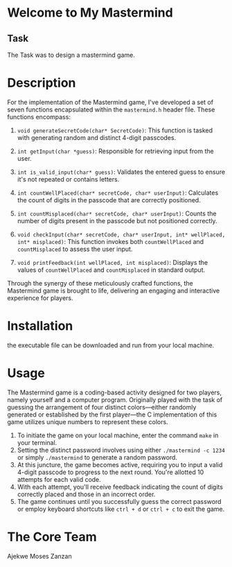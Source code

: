 
# Welcome to My Mastermind
## Task
The Task was to design a mastermind game.

# Description
For the implementation of the Mastermind game, I've developed a set of seven functions encapsulated within the `mastermind.h` header file. These functions encompass:

1. `void generateSecretCode(char* SecretCode)`: This function is tasked with generating random and distinct 4-digit passcodes.

2. `int getInput(char *guess)`: Responsible for retrieving input from the user.

3. `int is_valid_input(char* guess)`: Validates the entered guess to ensure it's not repeated or contains letters.

4. `int countWellPlaced(char* secretCode, char* userInput)`: Calculates the count of digits in the passcode that are correctly positioned.

5. `int countMisplaced(char* secretCode, char* userInput)`: Counts the number of digits present in the passcode but not positioned correctly.

6. `void checkInput(char* secretCode, char* userInput, int* wellPlaced, int* misplaced)`: This function invokes both `countWellPlaced` and `countMisplaced` to assess the user input.

7. `void printFeedback(int wellPlaced, int misplaced)`: Displays the values of `countWellPlaced` and `countMisplaced` in standard output.

Through the synergy of these meticulously crafted functions, the Mastermind game is brought to life, delivering an engaging and interactive experience for players.

# Installation
the executable file can be downloaded and run from your local machine.

# Usage
The Mastermind game is a coding-based activity designed for two players, namely yourself and a computer program. Originally played with the task of guessing the arrangement of four distinct colors—either randomly generated or established by the first player—the C implementation of this game utilizes unique numbers to represent these colors.

1. To initiate the game on your local machine, enter the command `make` in your terminal.
2. Setting the distinct password involves using either `./mastermind -c 1234` or simply `./mastermind` to generate a random password.
3. At this juncture, the game becomes active, requiring you to input a valid 4-digit passcode to progress to the next round. You're allotted 10 attempts for each valid code.
4. With each attempt, you'll receive feedback indicating the count of digits correctly placed and those in an incorrect order.
5. The game continues until you successfully guess the correct password or employ keyboard shortcuts like `ctrl + d` or `ctrl + c` to exit the game.



# The Core Team
Ajekwe Moses Zanzan
